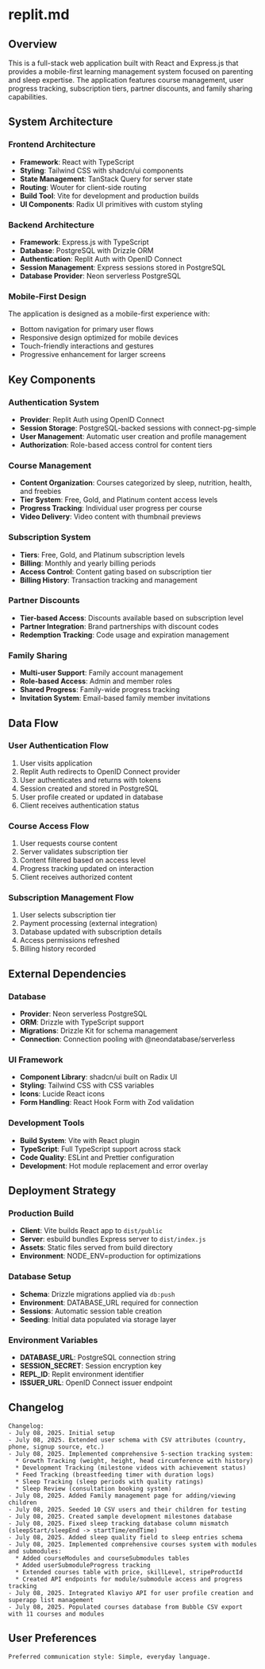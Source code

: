# replit.md

## Overview

This is a full-stack web application built with React and Express.js that provides a mobile-first learning management system focused on parenting and sleep expertise. The application features course management, user progress tracking, subscription tiers, partner discounts, and family sharing capabilities.

## System Architecture

### Frontend Architecture
- **Framework**: React with TypeScript
- **Styling**: Tailwind CSS with shadcn/ui components
- **State Management**: TanStack Query for server state
- **Routing**: Wouter for client-side routing
- **Build Tool**: Vite for development and production builds
- **UI Components**: Radix UI primitives with custom styling

### Backend Architecture
- **Framework**: Express.js with TypeScript
- **Database**: PostgreSQL with Drizzle ORM
- **Authentication**: Replit Auth with OpenID Connect
- **Session Management**: Express sessions stored in PostgreSQL
- **Database Provider**: Neon serverless PostgreSQL

### Mobile-First Design
The application is designed as a mobile-first experience with:
- Bottom navigation for primary user flows
- Responsive design optimized for mobile devices
- Touch-friendly interactions and gestures
- Progressive enhancement for larger screens

## Key Components

### Authentication System
- **Provider**: Replit Auth using OpenID Connect
- **Session Storage**: PostgreSQL-backed sessions with connect-pg-simple
- **User Management**: Automatic user creation and profile management
- **Authorization**: Role-based access control for content tiers

### Course Management
- **Content Organization**: Courses categorized by sleep, nutrition, health, and freebies
- **Tier System**: Free, Gold, and Platinum content access levels
- **Progress Tracking**: Individual user progress per course
- **Video Delivery**: Video content with thumbnail previews

### Subscription System
- **Tiers**: Free, Gold, and Platinum subscription levels
- **Billing**: Monthly and yearly billing periods
- **Access Control**: Content gating based on subscription tier
- **Billing History**: Transaction tracking and management

### Partner Discounts
- **Tier-based Access**: Discounts available based on subscription level
- **Partner Integration**: Brand partnerships with discount codes
- **Redemption Tracking**: Code usage and expiration management

### Family Sharing
- **Multi-user Support**: Family account management
- **Role-based Access**: Admin and member roles
- **Shared Progress**: Family-wide progress tracking
- **Invitation System**: Email-based family member invitations

## Data Flow

### User Authentication Flow
1. User visits application
2. Replit Auth redirects to OpenID Connect provider
3. User authenticates and returns with tokens
4. Session created and stored in PostgreSQL
5. User profile created or updated in database
6. Client receives authentication status

### Course Access Flow
1. User requests course content
2. Server validates subscription tier
3. Content filtered based on access level
4. Progress tracking updated on interaction
5. Client receives authorized content

### Subscription Management Flow
1. User selects subscription tier
2. Payment processing (external integration)
3. Database updated with subscription details
4. Access permissions refreshed
5. Billing history recorded

## External Dependencies

### Database
- **Provider**: Neon serverless PostgreSQL
- **ORM**: Drizzle with TypeScript support
- **Migrations**: Drizzle Kit for schema management
- **Connection**: Connection pooling with @neondatabase/serverless

### UI Framework
- **Component Library**: shadcn/ui built on Radix UI
- **Styling**: Tailwind CSS with CSS variables
- **Icons**: Lucide React icons
- **Form Handling**: React Hook Form with Zod validation

### Development Tools
- **Build System**: Vite with React plugin
- **TypeScript**: Full TypeScript support across stack
- **Code Quality**: ESLint and Prettier configuration
- **Development**: Hot module replacement and error overlay

## Deployment Strategy

### Production Build
- **Client**: Vite builds React app to `dist/public`
- **Server**: esbuild bundles Express server to `dist/index.js`
- **Assets**: Static files served from build directory
- **Environment**: NODE_ENV=production for optimizations

### Database Setup
- **Schema**: Drizzle migrations applied via `db:push`
- **Environment**: DATABASE_URL required for connection
- **Sessions**: Automatic session table creation
- **Seeding**: Initial data populated via storage layer

### Environment Variables
- **DATABASE_URL**: PostgreSQL connection string
- **SESSION_SECRET**: Session encryption key
- **REPL_ID**: Replit environment identifier
- **ISSUER_URL**: OpenID Connect issuer endpoint

## Changelog

```
Changelog:
- July 08, 2025. Initial setup
- July 08, 2025. Extended user schema with CSV attributes (country, phone, signup source, etc.)
- July 08, 2025. Implemented comprehensive 5-section tracking system:
  * Growth Tracking (weight, height, head circumference with history)
  * Development Tracking (milestone videos with achievement status)
  * Feed Tracking (breastfeeding timer with duration logs)
  * Sleep Tracking (sleep periods with quality ratings)
  * Sleep Review (consultation booking system)
- July 08, 2025. Added Family management page for adding/viewing children
- July 08, 2025. Seeded 10 CSV users and their children for testing
- July 08, 2025. Created sample development milestones database
- July 08, 2025. Fixed sleep tracking database column mismatch (sleepStart/sleepEnd -> startTime/endTime)
- July 08, 2025. Added sleep quality field to sleep entries schema
- July 08, 2025. Implemented comprehensive courses system with modules and submodules:
  * Added courseModules and courseSubmodules tables
  * Added userSubmoduleProgress tracking
  * Extended courses table with price, skillLevel, stripeProductId
  * Created API endpoints for module/submodule access and progress tracking
- July 08, 2025. Integrated Klaviyo API for user profile creation and superapp list management
- July 08, 2025. Populated courses database from Bubble CSV export with 11 courses and modules
```

## User Preferences

```
Preferred communication style: Simple, everyday language.
```